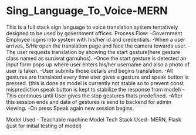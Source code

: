 # Sing_Language_To_Voice-MERN
This is a full stack sign language to voice translation system tentatively designed to be used by government offices.
Process Flow: 
-Government Employee logins into system with his/her id and credentials.
-When a user arrives, S/He open the translation page and face the camera towards user.
-The user requests translation by showing the start gesture(here gesture class named as suruwat garnuhos).
-Once the start gesture is detected an input form pops up where user enters his/her username and also a photo of user is taken.
-User submits those details and begins translation.
-All gestures are translated every time user gives a gesture and speak button is pressed. (this is done as model is currently not stable so to prevent const misprediction speak button is kept to stabilize the response from model)
-This continues until User gives the stop gestures thats predefined.
-After this session ends and data of gestures is send to backend for admin viewing. 
-On press Speak again new session begins.

Model Used - Teachable machine Model 
Tech Stack Used- MERN, Flask (just for initial testing of model)

